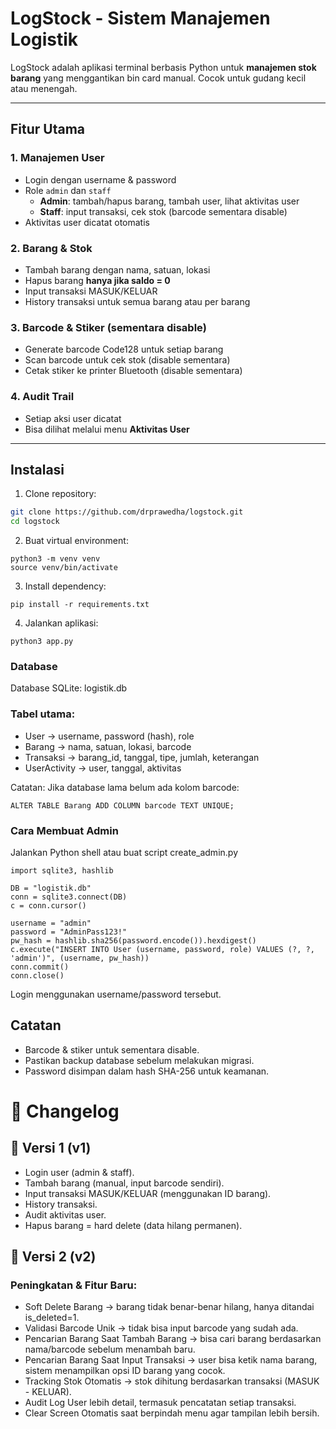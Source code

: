 # LogStock - Sistem Manajemen Logistik

LogStock adalah aplikasi terminal berbasis Python untuk **manajemen stok barang** yang menggantikan bin card manual. Cocok untuk gudang kecil atau menengah.

---

## Fitur Utama

### 1. Manajemen User
- Login dengan username & password
- Role `admin` dan `staff`
  - **Admin**: tambah/hapus barang, tambah user, lihat aktivitas user
  - **Staff**: input transaksi, cek stok (barcode sementara disable)
- Aktivitas user dicatat otomatis

### 2. Barang & Stok
- Tambah barang dengan nama, satuan, lokasi
- Hapus barang **hanya jika saldo = 0**
- Input transaksi MASUK/KELUAR
- History transaksi untuk semua barang atau per barang

### 3. Barcode & Stiker (sementara disable)
- Generate barcode Code128 untuk setiap barang
- Scan barcode untuk cek stok (disable sementara)
- Cetak stiker ke printer Bluetooth (disable sementara)

### 4. Audit Trail
- Setiap aksi user dicatat
- Bisa dilihat melalui menu **Aktivitas User**

---

## Instalasi

1. Clone repository:
```bash
git clone https://github.com/drprawedha/logstock.git
cd logstock
```
2. Buat virtual environment:
```
python3 -m venv venv
source venv/bin/activate
```

3. Install dependency:
```
pip install -r requirements.txt
```

4. Jalankan aplikasi:
```
python3 app.py
```
### Database

Database SQLite: logistik.db

### Tabel utama:

- User → username, password (hash), role
- Barang → nama, satuan, lokasi, barcode
- Transaksi → barang_id, tanggal, tipe, jumlah, keterangan
- UserActivity → user, tanggal, aktivitas

Catatan: Jika database lama belum ada kolom barcode:
```
ALTER TABLE Barang ADD COLUMN barcode TEXT UNIQUE;
```
### Cara Membuat Admin

Jalankan Python shell atau buat script create_admin.py
```
import sqlite3, hashlib

DB = "logistik.db"
conn = sqlite3.connect(DB)
c = conn.cursor()

username = "admin"
password = "AdminPass123!"
pw_hash = hashlib.sha256(password.encode()).hexdigest()
c.execute("INSERT INTO User (username, password, role) VALUES (?, ?, 'admin')", (username, pw_hash))
conn.commit()
conn.close()
```

Login menggunakan username/password tersebut.

## Catatan
- Barcode & stiker untuk sementara disable.
- Pastikan backup database sebelum melakukan migrasi.
- Password disimpan dalam hash SHA-256 untuk keamanan.

# 📜 Changelog
## 🔹 Versi 1 (v1)
- Login user (admin & staff).
- Tambah barang (manual, input barcode sendiri).
- Input transaksi MASUK/KELUAR (menggunakan ID barang).
- History transaksi.
- Audit aktivitas user.
- Hapus barang = hard delete (data hilang permanen).

## 🔹 Versi 2 (v2)

### Peningkatan & Fitur Baru:
- Soft Delete Barang → barang tidak benar-benar hilang, hanya ditandai is_deleted=1.
- Validasi Barcode Unik → tidak bisa input barcode yang sudah ada.
- Pencarian Barang Saat Tambah Barang → bisa cari barang berdasarkan nama/barcode sebelum menambah baru.
- Pencarian Barang Saat Input Transaksi → user bisa ketik nama barang, sistem menampilkan opsi ID barang yang cocok.
- Tracking Stok Otomatis → stok dihitung berdasarkan transaksi (MASUK - KELUAR).
- Audit Log User lebih detail, termasuk pencatatan setiap transaksi.
- Clear Screen Otomatis saat berpindah menu agar tampilan lebih bersih.
